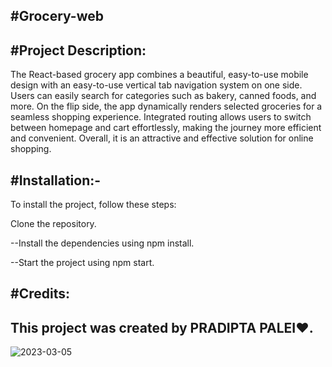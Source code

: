 #Grocery-web
--
#Project Description:
--
The React-based grocery app combines a beautiful, easy-to-use mobile design with an easy-to-use vertical tab navigation system on one side. Users can easily search for categories such as bakery, canned foods, and more. On the flip side, the app dynamically renders selected groceries for a seamless shopping experience. Integrated routing allows users to switch between homepage and cart effortlessly, making the journey more efficient and convenient. Overall, it is an attractive and effective solution for online shopping.
 
#Installation:-
--
To install the project, follow these steps:

 Clone the repository.
 
--Install the dependencies using npm install.

--Start the project using npm start.

#Credits:
--
This project was created by PRADIPTA PALEI❤️.
--

![2023-03-05](https://user-images.githubusercontent.com/81964254/222976151-0eea01c3-5288-45bb-9ef3-fab24451d59a.png)

  

